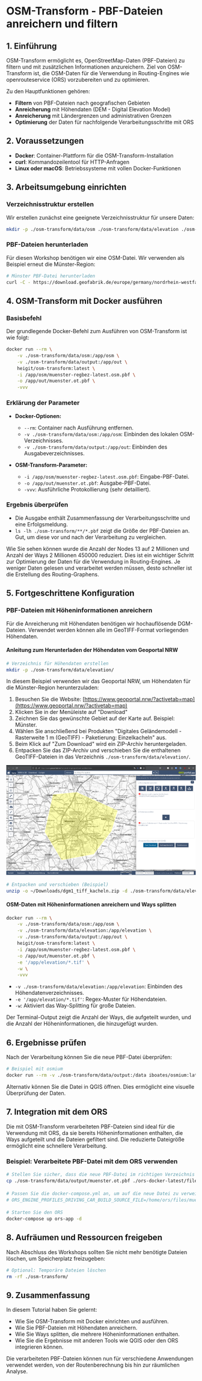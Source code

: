 # OSM-Transform - PBF-Dateien anreichern und filtern

## 1. Einführung

OSM-Transform ermöglicht es, OpenStreetMap-Daten (PBF-Dateien) zu filtern und mit zusätzlichen Informationen anzureichern.
Ziel von OSM-Transform ist, die OSM-Daten für die Verwendung in Routing-Engines wie openrouteservice (ORS) vorzubereiten und zu optimieren.

Zu den Hauptfunktionen gehören:

- **Filtern** von PBF-Dateien nach geografischen Gebieten
- **Anreicherung** mit Höhendaten (DEM - Digital Elevation Model)
- **Anreicherung** mit Ländergrenzen und administrativen Grenzen
- **Optimierung** der Daten für nachfolgende Verarbeitungsschritte mit ORS

## 2. Voraussetzungen

- **Docker**: Container-Plattform für die OSM-Transform-Installation
- **curl**: Kommandozeilentool für HTTP-Anfragen
- **Linux oder macOS**: Betriebssysteme mit vollen Docker-Funktionen

## 3. Arbeitsumgebung einrichten

### Verzeichnisstruktur erstellen

Wir erstellen zunächst eine geeignete Verzeichnisstruktur für unsere Daten:

```bash
mkdir -p ./osm-transform/data/osm ./osm-transform/data/elevation ./osm-transform/data/output
```

### PBF-Dateien herunterladen

Für diesen Workshop benötigen wir eine OSM-Datei.
Wir verwenden als Beispiel erneut die Münster-Region:

```bash
# Münster PBF-Datei herunterladen
curl -C - https://download.geofabrik.de/europe/germany/nordrhein-westfalen/muenster-regbez-latest.osm.pbf -o ./osm-transform/data/osm/muenster-regbez-latest.osm.pbf
```

## 4. OSM-Transform mit Docker ausführen

### Basisbefehl

Der grundlegende Docker-Befehl zum Ausführen von OSM-Transform ist wie folgt:

```bash
docker run --rm \
    -v ./osm-transform/data/osm:/app/osm \
    -v ./osm-transform/data/output:/app/out \
    heigit/osm-transform:latest \
    -i /app/osm/muenster-regbez-latest.osm.pbf \
    -o /app/out/muenster.ot.pbf \
    -vvv
```

### Erklärung der Parameter

- **Docker-Optionen:**
  - `--rm`: Container nach Ausführung entfernen.
  - `-v ./osm-transform/data/osm:/app/osm`: Einbinden des lokalen OSM-Verzeichnisses.
  - `-v ./osm-transform/data/output:/app/out`: Einbinden des Ausgabeverzeichnisses.

- **OSM-Transform-Parameter:**
  - `-i /app/osm/muenster-regbez-latest.osm.pbf`: Eingabe-PBF-Datei.
  - `-o /app/out/muenster.ot.pbf`: Ausgabe-PBF-Datei.
  - `-vvv`: Ausführliche Protokollierung (sehr detailliert).

### Ergebnis überprüfen

- Die Ausgabe enthält Zusammenfassung der Verarbeitungsschritte und eine Erfolgsmeldung.
- `ls -lh ./osm-transform/**/*.pbf` zeigt die Größe der PBF-Dateien an. Gut, um diese vor und nach der Verarbeitung zu vergleichen.

Wie Sie sehen können wurde die Anzahl der Nodes 13 auf 2 Millionen und Anzahl der Ways 2 Millionen 450000 reduziert.
Dies ist ein wichtiger Schritt zur Optimierung der Daten für die Verwendung in Routing-Engines.
Je weniger Daten gelesen und verarbeitet werden müssen, desto schneller ist die Erstellung des Routing-Graphens.

## 5. Fortgeschrittene Konfiguration

### PBF-Dateien mit Höheninformationen anreichern

Für die Anreicherung mit Höhendaten benötigen wir hochauflösende DGM-Dateien.
Verwendet werden können alle im GeoTIFF-Format vorliegenden Höhendaten.

#### Anleitung zum Herunterladen der Höhendaten vom Geoportal NRW

```bash
# Verzeichnis für Höhendaten erstellen
mkdir -p ./osm-transform/data/elevation/
```

In diesem Beispiel verwenden wir das Geoportal NRW, um Höhendaten für die Münster-Region herunterzuladen:

1. Besuchen Sie die Website: [https://www.geoportal.nrw/?activetab=map](https://www.geoportal.nrw/?activetab=map)
2. Klicken Sie in der Menüleiste auf "Download"
3. Zeichnen Sie das gewünschte Gebiet auf der Karte auf. Beispiel: Münster.
4. Wählen Sie anschließend bei Produkten "Digitales Geländemodell - Rasterweite 1 m (GeoTIFF) - Paketierung: Einzelkacheln" aus.
5. Beim Klick auf "Zum Download" wird ein ZIP-Archiv heruntergeladen.
6. Entpacken Sie das ZIP-Archiv und verschieben Sie die enthaltenen GeoTIFF-Dateien in das Verzeichnis `./osm-transform/data/elevation/`.

![GeoPortal NRW](../img/geoportal_nrw_download.png)

```bash
# Entpacken und verschieben (Beispiel)
unzip -o ~/Downloads/dgm1_tiff_kacheln.zip -d ./osm-transform/data/elevation/
```

#### OSM-Daten mit Höheninformationen anreichern und Ways splitten

```bash
docker run --rm \
    -v ./osm-transform/data/osm:/app/osm \
    -v ./osm-transform/data/elevation:/app/elevation \
    -v ./osm-transform/data/output:/app/out \
    heigit/osm-transform:latest \
    -i /app/osm/muenster-regbez-latest.osm.pbf \
    -o /app/out/muenster.ot.pbf \
    -e '/app/elevation/*.tif' \
    -w \
    -vvv
```

- `-v ./osm-transform/data/elevation:/app/elevation`: Einbinden des Höhendatenverzeichnisses.
- `-e '/app/elevation/*.tif'`: Regex-Muster für Höhendateien.
- `-w`: Aktiviert das Way-Splitting für große Dateien.

Der Terminal-Output zeigt die Anzahl der Ways, die aufgeteilt wurden, und die Anzahl der Höheninformationen, die hinzugefügt wurden.

## 6. Ergebnisse prüfen

Nach der Verarbeitung können Sie die neue PBF-Datei überprüfen:

```bash
# Beispiel mit osmium
docker run --rm -v ./osm-transform/data/output:/data iboates/osmium:latest fileinfo /data/muenster.ot.pbf
```

Alternativ können Sie die Datei in QGIS öffnen. Dies ermöglicht eine visuelle Überprüfung der Daten.

## 7. Integration mit dem ORS

Die mit OSM-Transform verarbeiteten PBF-Dateien sind ideal für die Verwendung mit ORS, da sie bereits Höheninformationen enthalten, die Ways aufgeteilt und die Dateien gefiltert sind. Die reduzierte Dateigröße ermöglicht eine schnellere Verarbeitung.

### Beispiel: Verarbeitete PBF-Datei mit dem ORS verwenden

```bash
# Stellen Sie sicher, dass die neue PBF-Datei im richtigen Verzeichnis ist
cp ./osm-transform/data/output/muenster.ot.pbf ./ors-docker-latest/files/

# Passen Sie die docker-compose.yml an, um auf die neue Datei zu verweisen
# ORS_ENGINE_PROFILES_DRIVING_CAR_BUILD_SOURCE_FILE=/home/ors/files/muenster.ot.pbf

# Starten Sie den ORS
docker-compose up ors-app -d
```

## 8. Aufräumen und Ressourcen freigeben

Nach Abschluss des Workshops sollten Sie nicht mehr benötigte Dateien löschen, um Speicherplatz freizugeben:

```bash
# Optional: Temporäre Dateien löschen
rm -rf ./osm-transform/
```

## 9. Zusammenfassung

In diesem Tutorial haben Sie gelernt:

- Wie Sie OSM-Transform mit Docker einrichten und ausführen.
- Wie Sie PBF-Dateien mit Höhendaten anreichern.
- Wie Sie Ways splitten, die mehrere Höheninformationen enthalten.
- Wie Sie die Ergebnisse mit anderen Tools wie QGIS oder den ORS integrieren können.

Die verarbeiteten PBF-Dateien können nun für verschiedene Anwendungen verwendet werden, von der Routenberechnung bis hin zur räumlichen Analyse.
